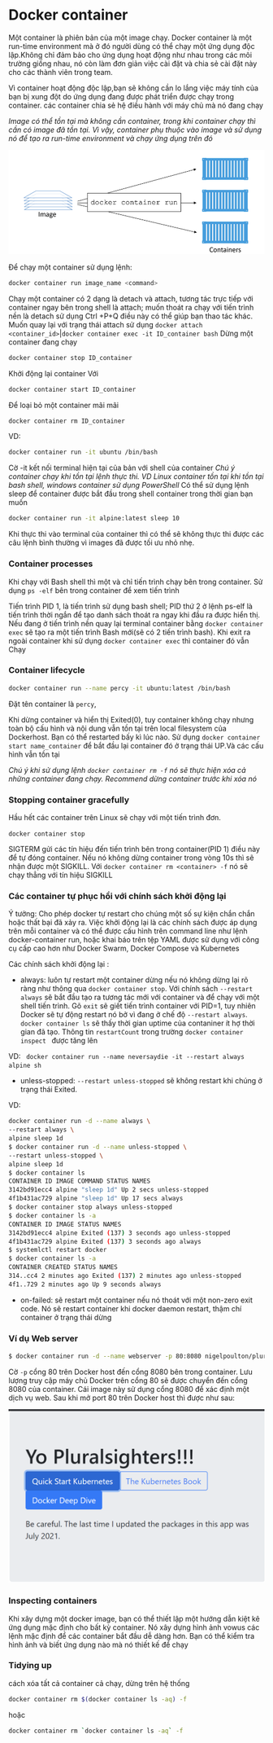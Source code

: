 
# Docker container

Một container là phiên bản của một image chạy. Docker container là một run-time environment mà ở đó người dùng có thể chạy một ứng dụng độc lập.Không chỉ đảm bảo cho ứng dụng hoạt động như nhau trong các môi trường giống nhau, nó còn làm đơn giản việc cài đặt và chia sẻ cài đặt này cho các thành viên trong team.

Vì container hoạt động độc lập,bạn sẽ không cần lo lắng việc máy tính của bạn bị xung đột do ứng dụng đang được phát triển được chạy trong container.
các container chia sẻ hệ điều hành với máy chủ mà nó đang chạy

*Image có thể tồn tại mà không cần container, trong khi container chạy thì cần có image đã tồn tại. Vì vậy, container phụ thuộc vào image và sử dụng nó để tạo ra run-time environment và chạy ứng dụng trên đó*

![](image1/cotain.png)

Để chạy một container sử dụng lệnh:
```sh
docker container run image_name <command>
```
Chạy một container có 2 dạng là detach và attach, tương tác trực tiếp với container ngay bên trong shell là attach; muốn thoát ra chạy với tiến trình nền là detach sử dụng Ctrl +P+Q điều này có thể giúp bạn thao tác khác. Muốn quay lại với trạng thái attach sử dụng `docker attach <container_id>`|`docker container exec -it ID_container bash`
Dừng một container đang chạy 
```sh
docker container stop ID_container
```
Khởi động lại container Với
```sh
docker container start ID_container
```
Để loại bỏ một container mãi mãi
```sh
docker container rm ID_container
```
VD:
```sh
docker container run -it ubuntu /bin/bash
```
Cờ -it kết nối terminal hiện tại của bản với shell của container
*Chú ý container chạy khi tồn tại lệnh thực thi. VD Linux container tồn tại khi tồn tại bash shell, windows container sử dụng PowerShell*
Có thể sử dụng lệnh sleep để container được bắt đầu trong shell container trong thời gian bạn muốn
```sh
docker container run -it alpine:latest sleep 10
```
Khi thực thi vào terminal của container thì có thể sẽ không thực thi được các câu lệnh bình thường vì images đã được tối ưu nhỏ nhẹ.
### Container processes
Khi chạy với Bash shell thì một và chỉ tiến trình chạy bên trong container. Sử dụng `ps -elf` bên trong container để xem tiến trình

Tiến trình PID 1, là tiến trình sử dụng bash shell; PID thứ 2 ở lệnh ps-elf là tiến trình thời ngắn để tạo danh sách thoát ra ngay khi đầu ra được hiển thị. Nếu đang ở tiến trình nền quay lại terminal container bằng `docker container exec` sẽ tạo ra một tiến trình Bash mới(sẽ có 2 tiến trình bash). Khi exit ra ngoài container khi sử dụng `docker container exec` thì container đó vẫn Chạy
### Container lifecycle
```sh
docker container run --name percy -it ubuntu:latest /bin/bash
```
Đặt tên container là `percy`, 

Khi dừng container và hiển thị Exited(0), tuy container không chạy nhưng toàn bộ cấu hình và nội dung vẫn tồn tại trên local filesystem của Dockerhost. Bạn có thể restarted bấy kì lúc nào. Sử dụng `docker container start name_container` để bắt đầu lại container đó ở trạng thái UP.Và các cấu hình vẫn tồn tại

*Chú ý khi sử dụng lệnh `docker container rm -f` nó sẽ thực hiện xóa cả những container đang chạy. Recommend dừng container trước khi xóa nó*

### Stopping container gracefully
Hầu hết các container trên Linux sẽ chạy với một tiến trình đơn. 

`docker container stop` 

SIGTERM gửi các tín hiệu đến tiến trình bên trong container(PID 1) điều này để tự đóng container. Nếu nó không dừng container trong vòng 10s thì sẽ nhận được một SIGKILL. Với `docker container rm <container> -f` nó sẽ chạy thẳng với tín hiệu SIGKILL
### Các container tự phục hồi với chính sách khởi động lại 
Ý tưởng: Cho phép docker tự restart cho chúng một số sự kiện chắn chắn hoặc thất bại đã xảy ra. Việc khởi động lại là các chính sách được áp dụng trên mỗi container và có thể được cấu hình trên command line như lệnh docker-container run, hoặc khai báo trên tệp YAML được sử dụng với công cụ cấp cao hơn như Docker Swarm, Docker Compose và Kubernetes

Các chính sách khởi động lại :
- always: luôn tự restart một container dừng nếu nó không dừng lại rõ ràng như thông qua `docker container stop`. Với chính sách `--restart always` sẽ bắt đầu tạo ra tương tác mới với container và để chạy với một shell tiến trình. Gõ `exit` sẽ giết tiến trình container với PID=1, tuy nhiên Docker sẽ tự động restart nó bở vì đang ở chế độ `--restart always`. `docker
container ls` sẽ thấy thời gian uptime của contaniner ít hợ thời gian đã tạo. Thông tin `restartCount` trong trường `docker container inspect ` được tăng lên

VD: ` docker container run --name neversaydie -it --restart always alpine sh`
- unless-stopped: `--restart unless-stopped` sẽ không restart khi chúng ở trạng thái Exited. 

VD:
```sh
docker container run -d --name always \
--restart always \
alpine sleep 1d
$ docker container run -d --name unless-stopped \
--restart unless-stopped \
alpine sleep 1d
$ docker container ls
CONTAINER ID IMAGE COMMAND STATUS NAMES
3142bd91ecc4 alpine "sleep 1d" Up 2 secs unless-stopped
4f1b431ac729 alpine "sleep 1d" Up 17 secs always
$ docker container stop always unless-stopped
$ docker container ls -a
CONTAINER ID IMAGE STATUS NAMES
3142bd91ecc4 alpine Exited (137) 3 seconds ago unless-stopped
4f1b431ac729 alpine Exited (137) 3 seconds ago always
$ systemlctl restart docker
$ docker container ls -a
CONTAINER CREATED STATUS NAMES
314..cc4 2 minutes ago Exited (137) 2 minutes ago unless-stopped
4f1..729 2 minutes ago Up 9 seconds always 
```
- on-failed: sẽ restart một container nếu nó thoát với một non-zero exit code. Nó sẽ restart container khi docker daemon restart, thậm chí container ở trạng thái dừng 
### Ví dụ Web server
```sh
$ docker container run -d --name webserver -p 80:8080 nigelpoulton/pluralsight-docker-ci
```
Cờ `-p` cổng 80 trên Docker host đến cổng 8080 bên trong container. Lưu lượng truy cập máy chủ Docker trên cổng 80 sẽ được chuyển đến cổng 8080 của container. Cái image này sử dụng cổng 8080 để xác định một dịch vụ web.
Sau khi mở port 80 trên Docker host thì được như sau:

![](image1/8080.png)
### Inspecting containers
Khi xây dựng một docker image, bạn có thể thiết lập một hướng dẫn kiệt kê ứng dụng mặc định cho bất kỳ container. Nó xây dựng hình ảnh vowus các lệnh mặc định để các container bắt đầu dễ dàng hơn. Bạn có thể kiểm tra hình ảnh và biết ứng dụng nào mà nó thiết kế để chạy
### Tidying up 
cách xóa tất cả container cả chạy, dừng trên hệ thống
```sh
docker container rm $(docker container ls -aq) -f
```
hoặc 
```sh
docker container rm `docker container ls -aq` -f
```